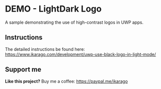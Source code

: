 # DEMO - LightDark Logo

A sample demonstrating the use of high-contrast logos in UWP apps.

## Instructions
The detailed instructions be found here:
https://www.ikarago.com/development/uwp-use-black-logo-in-light-mode/


## Support me
**Like this project?** Buy me a coffee: https://paypal.me/ikarago
